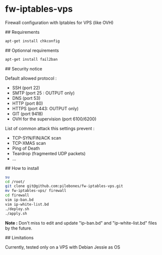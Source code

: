 # fw-iptables-vps

Firewall configuration with Iptables for VPS (like OVH)

## Requirements 
```bash
apt-get install chkconfig
```

## Optionnal requirements 
```bash
apt-get install fail2ban
```
## Security notice

Default allowed protocol :
- SSH (port 22)
- SMTP (port 25 : OUTPUT only)
- DNS (port 53)
- HTTP (port 80)
- HTTPS (port 443: OUTPUT only)
- GIT (port 9418)
- OVH for the supervision (port 6100/6200)

List of common attack this settings prevent :
- TCP-SYN/FIN/ACK scan
- TCP-XMAS scan
- Ping of Death
- Teardrop (fragmented UDP packets)
- ...

## How to install

```bash
su
cd /root/
git clone git@github.com:pilebones/fw-iptables-vps.git
mv fw-iptables-vps/ firewall
cd firewall
vim ip-ban.bd
vim ip-white-list.bd
./deploy.sh
./apply.sh
```

__Note :__ Don't miss to edit and update "ip-ban.bd" and "ip-white-list.bd" files by the future.

## Limitations

Currently, tested only on a VPS with Debian Jessie as OS
